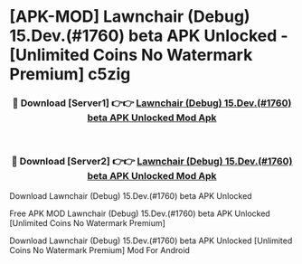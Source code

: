 # [APK-MOD] Lawnchair (Debug) 15.Dev.(#1760) beta APK Unlocked - [Unlimited Coins No Watermark Premium] c5zig



<div align="center">
<h3>🔴 Download [Server1] 👉👉 <a href="https://momento.my/?title=Lawnchair_(Debug)_15.Dev.(#1760)_beta_APK_Unlocked">Lawnchair (Debug) 15.Dev.(#1760) beta APK Unlocked Mod Apk</a></h3><br>

<h3>🔴 Download [Server2] 👉👉 <a href="https://momento.my/?title=Lawnchair_(Debug)_15.Dev.(#1760)_beta_APK_Unlocked">Lawnchair (Debug) 15.Dev.(#1760) beta APK Unlocked Mod Apk</a></h3>
</div>



Download Lawnchair (Debug) 15.Dev.(#1760) beta APK Unlocked 

Free APK MOD Lawnchair (Debug) 15.Dev.(#1760) beta APK Unlocked [Unlimited Coins No Watermark Premium]

Download Lawnchair (Debug) 15.Dev.(#1760) beta APK Unlocked [Unlimited Coins No Watermark Premium] Mod For Android
